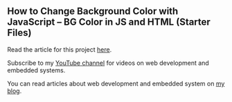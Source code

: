 ## How to Change Background Color with JavaScript – BG Color in JS and HTML (Starter Files)

Read the article for this project [here](https://www.freecodecamp.org/news/how-to-change-background-color-with-javascript/).

Subscribe to my [YouTube channel](https://www.youtube.com/@Ihechikara) for videos on web development and embedded systems.

You can read articles about web development and embedded system on [my blog](https://ihechikara.com/).